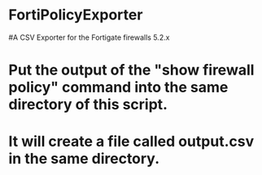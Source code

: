 # FortiPolicyExporter
#A CSV Exporter for the Fortigate firewalls 5.2.x
# Put the output of the "show firewall policy" command into the same directory of this script.
# It will create a file called output.csv in the same directory.
